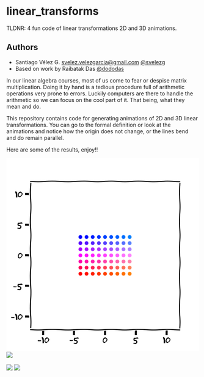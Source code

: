 # linear_transforms
TLDNR: 4 fun code of linear transformations 2D and 3D animations.

## Authors
* Santiago Vélez G. [svelez.velezgarcia@gmail.com](svelez.velezgarcia@gmail.com) [@svelezg](https://github.com/svelezg)
* Based on work by Raibatak Das [@dododas](https://github.com/dododas)


In our linear algebra courses, most of us come to fear or despise matrix multiplication.  Doing it by hand is a tedious procedure full of arithmetic operations very prone to errors. Luckily computers are there to handle the arithmetic so we can focus on the cool part of it. That being, what they mean and do. 

This repository contains code for generating animations of 2D and 3D linear transformations. You can go to the formal definition or look at the animations and notice how the origin does not change,  or the lines bend and do remain parallel. 

Here are some of the results, enjoy!!

![](https://github.com/svelezg/linear_transforms/blob/master/2D_animations/2D_animation.gif)
![](https://github.com/svelezg/linear_transforms/blob/master2D_animations/2D_animation_90rotation.gif)


![](https://github.com/svelezg/linear_transforms/blob/master3D_animations/3D_animation.gif)
![](https://github.com/svelezg/linear_transforms/blob/master3D_animations/3D_animation00.gif)